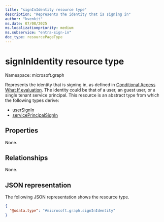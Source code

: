 ```yaml
---
title: "signInIdentity resource type"
description: "Represents the identity that is signing in"
author: "kvenkit"
ms.date: 07/08/2025
ms.localizationpriority: medium
ms.subservice: "entra-sign-in"
doc_type: resourcePageType
---
```


# signInIdentity resource type

Namespace: microsoft.graph

Represents the identity that is signing in, as defined in [Conditional Access What If evaluation](../api/conditionalaccessroot-evaluate.md). The identity could be that of a user, an guest user, or a single tenant service principal. This resource is an abstract type from which the following types derive:
- [userSignIn](../resources/usersignin.md)
- [servicePrincipalSignIn](../resources/serviceprincipalsignin.md)

## Properties
None.

## Relationships
None.

## JSON representation
The following JSON representation shows the resource type.
<!-- {
  "blockType": "resource",
  "@odata.type": "microsoft.graph.signInIdentity"
}
-->
``` json
{
  "@odata.type": "#microsoft.graph.signInIdentity"
}
```

